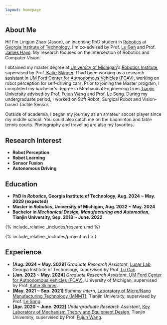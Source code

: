 ```yaml
---
layout: homepage
---
```


## About Me

Hi! I'm Lingjun Zhao (Jason), an incoming PhD student in <a href="https://research.gatech.edu/robotics" target="_blank">Robotics</a> at <a href="https://www.gatech.edu/" target="_blank">Georgia Institute of Technology</a>. I'm co-advised by Prof. <a href="https://ganlumomo.github.io/" target="_blank">Lu Gan</a> and Prof. <a href="https://faculty.cc.gatech.edu/~hays/" target="_blank">James Hays</a>. My research focuses on the intersection of Robotics and Computer Vision.

I obtained my master degree at <a href="https://umich.edu/" target="_blank"> University of Michigan</a>'s <a href="https://robotics.umich.edu/" target="_blank"> Robotics Institute</a>, supervised by Prof.<a href="https://robotics.umich.edu/profile/katherine-skinner/" target="_blank"> Katie Skinner</a>. I had been working as a research assistant in <a href="https://fcav.engin.umich.edu/" target="_blank">UM Ford Center for Autnonomous Vehicles (FCAV)</a>, working on robot perception for self-driving cars. Prior to joining the Master program, I completed my bachelor's degree in Mechanical Engineering from <a href="http://www.tju.edu.cn/english/index.htm" target = "_blank"> Tianjin University</a> advised by Prof. <a href= "http://faculty.tju.edu.cn/FujunWang/en/index.htm" target = "_blank"> Fujun Wang</a> and Prof. <a href="http://faculty.tju.edu.cn/SongLe/en/index.htm" target = "_blank"> Le Song</a>. During my undergraduate period, I worked on Soft Robot, Surgical Robot and Vision-based Tactile Sensor.

Outside of academia, I began my journey as an amateur soccer player since my middle school. You could also catch me on the badminton and table tennis courts. Photography and traveling are also my favorites.



## Research Interest
- **Robot Perception**
- **Robot Learning**
- **Sensor Fusion**
- **Autonomous Driving**


## Education
- **PhD in *Robotics*, Georgia Institute of Technology, Aug. 2024 ~ May. 2029 (expected)**
- **Master in *Robotics*, University of Michigan, Aug. 2022 ~ May. 2024**
- **Bachelor in *Mechanical Design, Manufacturing and Automation*, Tianjin University, Sep. 2018 ~ June. 2022**


<!-- ## Course
- **Graduate Level:** *Math for Robotics, Robotics System Lab, Computer Vision, Mobile Robotics, Robot Learning for Planning and Control, Introduction to Robotic Manipulation, Autonomous Vehicles, etc.*
- **Undergraduate Level:** *Mechanical Design and Manufacturing, Mechanics, Control of Mechatronic Systems, Introduction to Robotics, Introduction to Artificial Intelligence, Introduction to Electrical Engineering, etc.* -->


{% include_relative _includes/research.md %}

{% include_relative _includes/project.md %}



## Experience
- **[Aug. 2024 ~ May. 2029]** *Graduate Research Assistant*, <a href="https://sites.gatech.edu/lunarlab/" target="_blank">Lunar Lab</a>, Georgia Institute of Technology, supervised by Prof.<a href="https://ganlumomo.github.io/" target="_blank"> Lu Gan</a>.
- **[Jan. 2023 ~ May. 2024]** *Graduate Research Assistant*, <a href="https://fcav.engin.umich.edu/" target="_blank">UM Ford Center for Autnonomous Vehicles (FCAV)</a>, University of Michigan, supervised by Prof.<a href="https://robotics.umich.edu/profile/katherine-skinner/" target="_blank"> Katie Skinner</a>.
- **[May. 2021 ~ Sep. 2021]** *Summer Intern*, <a href="http://mnmt2005.tju.edu.cn/index/index.htm" target="_blank">Laboratory of Micro/Nano Manufacturing Technology (MNMT)</a>, Tianjin University, supervised by Prof. <a href="http://faculty.tju.edu.cn/SongLe/en/index.htm" target = "_blank"> Le Song</a>.
- **[Apr. 2020 ~ June. 2022]** *Undergraduate Research Assistant*, <a href="http://www.tju.edu.cn/english/info/1035/1377.htm" target="_blank">Key Laboratory of Mechanism Theory and Equipment Design</a>, Tianjin University, supervised by Prof. <a href= "http://faculty.tju.edu.cn/FujunWang/en/index.htm" target = "_blank"> Fujun Wang</a>.



<!-- ## Skill
- **Programming Languages:** Python, C/C++, MATLAB
- **Frameworks and Tools:** PyTorch, MMDetection3D, ROS, GTSAM, Linux, Docker, GIT
- **Engineering Softwares:** SolidWorks, Creo, AutoCAD, ABAQUS, Adams
- **Languages:** English, Mandarin -->




<!-- ## Award
- **[Sep. 2021]** *National Scholarship of China*
- **[Nov. 2020]** *Weichai Power Scholarship*
- **[2019 / 2020 / 2021]** *Merit Student of Tianjin University* -->
